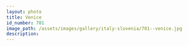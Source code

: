 ```yaml
---
layout: photo
title: Venice
id_number: 701
image_path: /assets/images/gallery/italy-slovenia/701--venice.jpg
description:
---
```

